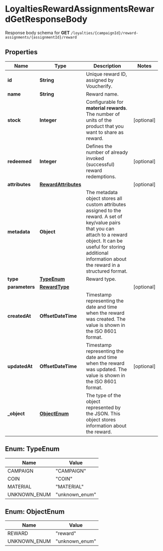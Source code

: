 

# LoyaltiesRewardAssignmentsRewardGetResponseBody

Response body schema for **GET** `/loyalties/{campaignId}/reward-assignments/{assignmentId}/reward`

## Properties

| Name | Type | Description | Notes |
|------------ | ------------- | ------------- | -------------|
|**id** | **String** | Unique reward ID, assigned by Voucherify. |  |
|**name** | **String** | Reward name. |  |
|**stock** | **Integer** | Configurable for **material rewards**. The number of units of the product that you want to share as reward. |  [optional] |
|**redeemed** | **Integer** | Defines the number of already invoked (successful) reward redemptions.  |  [optional] |
|**attributes** | [**RewardAttributes**](RewardAttributes.md) |  |  [optional] |
|**metadata** | **Object** | The metadata object stores all custom attributes assigned to the reward. A set of key/value pairs that you can attach to a reward object. It can be useful for storing additional information about the reward in a structured format. |  |
|**type** | [**TypeEnum**](#TypeEnum) | Reward type. |  |
|**parameters** | [**RewardType**](RewardType.md) |  |  [optional] |
|**createdAt** | **OffsetDateTime** | Timestamp representing the date and time when the reward was created. The value is shown in the ISO 8601 format. |  |
|**updatedAt** | **OffsetDateTime** | Timestamp representing the date and time when the reward was updated. The value is shown in the ISO 8601 format. |  [optional] |
|**_object** | [**ObjectEnum**](#ObjectEnum) | The type of the object represented by the JSON. This object stores information about the reward. |  |



## Enum: TypeEnum

| Name | Value |
|---- | -----|
| CAMPAIGN | &quot;CAMPAIGN&quot; |
| COIN | &quot;COIN&quot; |
| MATERIAL | &quot;MATERIAL&quot; |
| UNKNOWN_ENUM | &quot;unknown_enum&quot; |



## Enum: ObjectEnum

| Name | Value |
|---- | -----|
| REWARD | &quot;reward&quot; |
| UNKNOWN_ENUM | &quot;unknown_enum&quot; |



